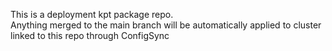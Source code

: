 This is a deployment kpt package repo.  
Anything merged to the main branch will be automatically applied to cluster linked to this repo through ConfigSync 
